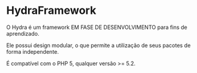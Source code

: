 # HydraFramework

O Hydra é um framework EM FASE DE DESENVOLVIMENTO para fins de aprendizado.

Ele possui design modular, o que permite a utilização de seus pacotes de forma independente.

É compatível com o PHP 5, qualquer versão >= 5.2.
